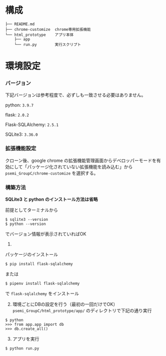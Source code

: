 # 構成
```
├── README.md
├── chrome-customize  chrome専用拡張機能
└── html_prototype    アプリ本体
    ├── app
    └── run.py        実行スクリプト
```

# 環境設定
### バージョン
下記バージョンは参考程度で、必ずしも一致させる必要はありません。

python: `3.9.7`

flask: `2.0.2`

Flask-SQLAlchemy: `2.5.1`

SQLite3: `3.36.0`

### 拡張機能設定
クローン後、google chrome の拡張機能管理画面からデベロッパーモードを有効にして「パッケージ化されていない拡張機能を読み込む」から `psemi_GroupC/chrome-customize` を選択する。

### 構築方法
**SQLite3 と python のインストール方法は省略**

前提としてターミナルから
```
$ sqlite3 --version
$ python --version
```
でバージョン情報が表示されていればOK

1.
パッケージのインストール
```
$ pip install flask-sqlalchemy
```
または
```
$ pipenv install flask-sqlalchemy
```
で `flask-sqlalchemy` をインストール

2. 環境ごとにDBの設定を行う（最初の一回だけでOK）
`psemi_GroupC/html_prototype/app/` のディレクトリで下記の通り実行
```
$ python
>>> from app.app import db
>>> db.create_all()
```
3. アプリを実行
```
$ python run.py
```
